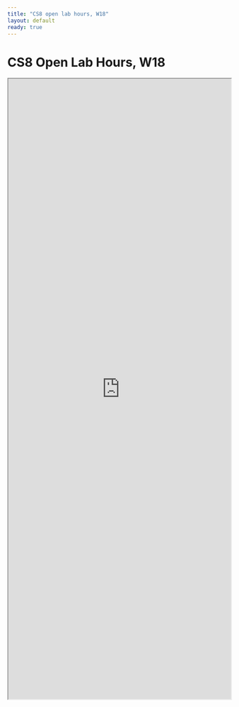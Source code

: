 ```yaml
---
title: "CS8 open lab hours, W18"
layout: default
ready: true
---
```


# CS8 Open Lab Hours, W18

<style>
iframe { width: 100%; height: 1400px; overflow: scroll; }  
</style>

<iframe src="https://docs.google.com/spreadsheets/d/e/2PACX-1vRuoMhndVzqCkuCouf6Sxq5FFMNu7VMQaQrtB45LspZjMQyoBeb5X5VJP12G3JZcSS3vgYLRSTczIYx/pubhtml?gid=363302271&amp;single=true&amp;widget=true&amp;headers=false"></iframe>

